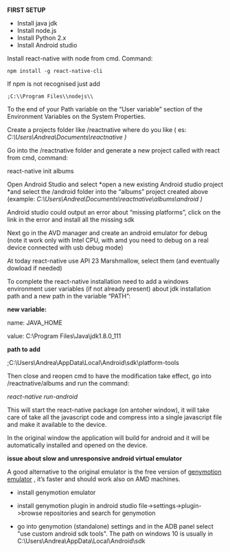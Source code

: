 **FIRST SETUP**

-   Install java jdk
-   Install node.js
-   Install Python 2.x
-   Install Android studio

Install react-native with node from cmd. Command:

``` npm install -g react-native-cli ```

If npm is not recognised just add

 ``` ;C:\\Program Files\\nodejs\\ ```

To the end of your Path variable on the “User variable” section of the Environment Variables on the System Properties.

Create a projects folder like /reactnative where do you like ( es: *C:\\Users\\Andrea\\Documents\\reactnative )*


Go into the /reactnative folder and generate a new project called with react from cmd, command:

react-native init albums 

Open Android Studio and select *open a new existing Android studio project  *and select the /android folder into the “albums” project created above (example: *C:\\Users\\Andrea\\Documents\\reactnative\\albums\\android )*


Android studio could output an error about “missing platforms”, click on the link in the error and install all the missing sdk

Next go in the AVD manager and create an android emulator for debug  (note it work only with Intel CPU, with amd you need to debug on a real device connected with usb debug mode)

At today react-native use API 23 Marshmallow, select them (and eventually dowload if needed)

To complete the react-native installation need to add a windows environment user variables (if not already present) about jdk installation path and a new path in the variable “PATH”:


**new variable:**

name: JAVA\_HOME

value:  C:\\Program Files\\Java\\jdk1.8.0\_111

**path to add**

;C:\\Users\\Andrea\\AppData\\Local\\Android\\sdk\\platform-tools

Then close and reopen cmd to have the modification take effect, go into /reactnative/albums and run the command:

*react-native run-android*

This will start the react-native package (on antoher window), it will take care of take all the javascript code and compress into a single javascript file and make it available to the device.

In the original window the application will build for android and it will be automatically installed and opened on the device.


**issue about slow and unresponsive android virtual emulator**

A good alternative to the original emulator is the free version of [genymotion emulator] , it’s faster and should work also on AMD machines.
 
- install genymotion emulator
- install genymotion plugin in android studio file->settings->plugin->browse repositories and search for genymotion
- go into genymotion (standalone) settings and in the ADB panel select "use custom android sdk tools". The path on windows 10 is usually in  C:\Users\Andrea\AppData\Local\Android\sdk

  [genymotion emulator]: https://www.genymotion.com/fun-zone/
